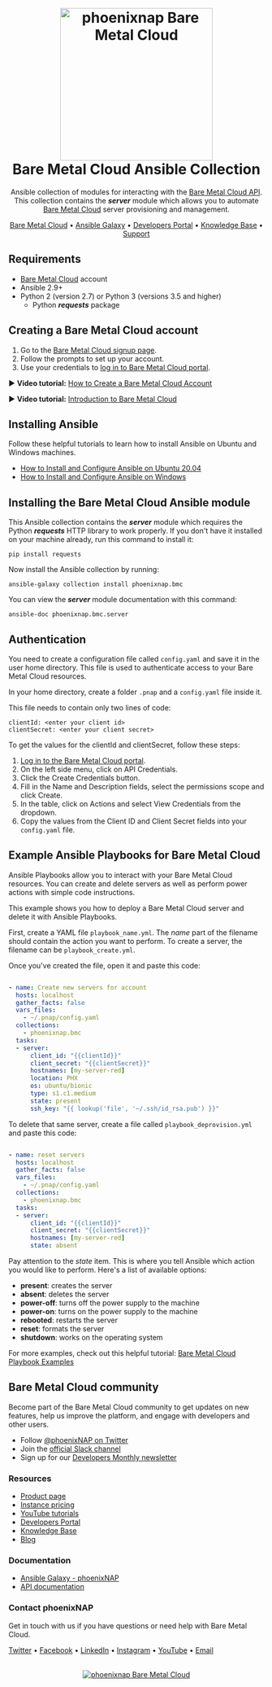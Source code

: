 <h1 align="center">
  <br>
  <a href="https://phoenixnap.com/bare-metal-cloud"><img src="https://user-images.githubusercontent.com/78744488/109779287-16da8600-7c06-11eb-81a1-97bf44983d33.png" alt="phoenixnap Bare Metal Cloud" width="300"></a>
  <br>
  Bare Metal Cloud Ansible Collection
  <br>
</h1>

<p align="center">
Ansible collection of modules for interacting with the <a href="https://developers.phoenixnap.com/docs/bmc/1/overview">Bare Metal Cloud API</a>. This collection contains the <i><b>server</b></i> module which allows you to automate <a href="https://phoenixnap.com/bare-metal-cloud">Bare Metal Cloud</a> server provisioning and management.
</p>

<p align="center">
  <a href="https://phoenixnap.com/bare-metal-cloud">Bare Metal Cloud</a> •
  <a href="https://galaxy.ansible.com/phoenixnap/bmc">Ansible Galaxy</a> •
  <a href="https://developers.phoenixnap.com/">Developers Portal</a> •
  <a href="http://phoenixnap.com/kb">Knowledge Base</a> •
  <a href="https://developers.phoenixnap.com/support">Support</a>
</p>

## Requirements

- [Bare Metal Cloud](https://bmc.phoenixnap.com) account
- Ansible 2.9+
- Python 2 (version 2.7) or Python 3 (versions 3.5 and higher)
  - Python **_requests_** package

## Creating a Bare Metal Cloud account

1. Go to the [Bare Metal Cloud signup page](https://support.phoenixnap.com/wap-jpost3/bmcSignup).
2. Follow the prompts to set up your account.
3. Use your credentials to [log in to Bare Metal Cloud portal](https://bmc.phoenixnap.com).

:arrow_forward: **Video tutorial:** [How to Create a Bare Metal Cloud Account](https://www.youtube.com/watch?v=RLRQOisEB-k)
<br>

:arrow_forward: **Video tutorial:** [Introduction to Bare Metal Cloud](https://www.youtube.com/watch?v=8TLsqgLDMN4)

## Installing Ansible

Follow these helpful tutorials to learn how to install Ansible on Ubuntu and Windows machines.

- [How to Install and Configure Ansible on Ubuntu 20.04](https://phoenixnap.com/kb/install-ansible-ubuntu-20-04)
- [How to Install and Configure Ansible on Windows](https://phoenixnap.com/kb/install-ansible-on-windows)

## Installing the Bare Metal Cloud Ansible module

This Ansible collection contains the **_server_** module which requires the Python **_requests_** HTTP library to work properly. If you don't have it installed on your machine already, run this command to install it:

    pip install requests

Now install the Ansible collection by running:

    ansible-galaxy collection install phoenixnap.bmc

You can view the **_server_** module documentation with this command:

    ansible-doc phoenixnap.bmc.server

## Authentication

You need to create a configuration file called `config.yaml` and save it in the user home directory. This file is used to authenticate access to your Bare Metal Cloud resources.

In your home directory, create a folder `.pnap` and a `config.yaml` file inside it.

This file needs to contain only two lines of code:

    clientId: <enter your client id>
    clientSecret: <enter your client secret>

To get the values for the clientId and clientSecret, follow these steps:

1. [Log in to the Bare Metal Cloud portal](https://bmc.phoenixnap.com).
2. On the left side menu, click on API Credentials.
3. Click the Create Credentials button.
4. Fill in the Name and Description fields, select the permissions scope and click Create.
5. In the table, click on Actions and select View Credentials from the dropdown.
6. Copy the values from the Client ID and Client Secret fields into your `config.yaml` file.

## Example Ansible Playbooks for Bare Metal Cloud

Ansible Playbooks allow you to interact with your Bare Metal Cloud resources. You can create and delete servers as well as perform power actions with simple code instructions.

This example shows you how to deploy a Bare Metal Cloud server and delete it with Ansible Playbooks.

First, create a YAML file `playbook_name.yml`. The _name_ part of the filename should contain the action you want to perform. To create a server, the filename can be `playbook_create.yml`.

Once you've created the file, open it and paste this code:

```yaml

- name: Create new servers for account
  hosts: localhost
  gather_facts: false
  vars_files:
    - ~/.pnap/config.yaml
  collections:
    - phoenixnap.bmc
  tasks:
  - server:
      client_id: "{{clientId}}"
      client_secret: "{{clientSecret}}"
      hostnames: [my-server-red]
      location: PHX
      os: ubuntu/bionic
      type: s1.c1.medium
      state: present
      ssh_key: "{{ lookup('file', '~/.ssh/id_rsa.pub') }}"

```
To delete that same server, create a file called `playbook_deprovision.yml` and paste this code:

```yaml

- name: reset servers
  hosts: localhost
  gather_facts: false
  vars_files:
    - ~/.pnap/config.yaml
  collections:
    - phoenixnap.bmc
  tasks:
  - server:
      client_id: "{{clientId}}"
      client_secret: "{{clientSecret}}"
      hostnames: [my-server-red]
      state: absent

```
Pay attention to the *state* item. This is where you tell Ansible which action you would like to perform. Here's a list of available options:

-   **present**: creates the server
-   **absent**: deletes the server
-   **power-off**: turns off the power supply to the machine
-   **power-on**: turns on the power supply to the machine
-   **rebooted**: restarts the server
-   **reset**: formats the server
-   **shutdown**: works on the operating system

For more examples, check out this helpful tutorial: [Bare Metal Cloud Playbook Examples](https://phoenixnap.com/kb/how-to-install-phoenixnap-bmc-ansible-module#htoc-bmc-playbook-examples)

## Bare Metal Cloud community

Become part of the Bare Metal Cloud community to get updates on new features, help us improve the platform, and engage with developers and other users.

- Follow [@phoenixNAP on Twitter](https://twitter.com/phoenixnap)
- Join the [official Slack channel](https://phoenixnap.slack.com)
- Sign up for our [Developers Monthly newsletter](https://phoenixnap.com/developers-monthly-newsletter)

### Resources

- [Product page](https://phoenixnap.com/bare-metal-cloud)
- [Instance pricing](https://phoenixnap.com/bare-metal-cloud/instances)
- [YouTube tutorials](https://www.youtube.com/watch?v=8TLsqgLDMN4&list=PLWcrQnFWd54WwkHM0oPpR1BrAhxlsy1Rc&ab_channel=PhoenixNAPGlobalITServices)
- [Developers Portal](https://developers.phoenixnap.com)
- [Knowledge Base](https://phoenixnap.com/kb)
- [Blog](https:/phoenixnap.com/blog)

### Documentation

- [Ansible Galaxy - phoenixNAP](https://galaxy.ansible.com/phoenixnap)
- [API documentation](https://developers.phoenixnap.com/docs/bmc/1/overview)

### Contact phoenixNAP

Get in touch with us if you have questions or need help with Bare Metal Cloud.

<p align="left">
  <a href="https://twitter.com/phoenixNAP">Twitter</a> •
  <a href="https://www.facebook.com/phoenixnap">Facebook</a> •
  <a href="https://www.linkedin.com/company/phoenix-nap">LinkedIn</a> •
  <a href="https://www.instagram.com/phoenixnap">Instagram</a> •
  <a href="https://www.youtube.com/user/PhoenixNAPdatacenter">YouTube</a> •
  <a href="https://developers.phoenixnap.com/support">Email</a> 
</p>

<p align="center">
  <br>
  <a href="https://phoenixnap.com/bare-metal-cloud"><img src="https://user-images.githubusercontent.com/78744488/109779474-47222480-7c06-11eb-8ed6-91e28af3a79c.jpg" alt="phoenixnap Bare Metal Cloud"></a>
</p>
